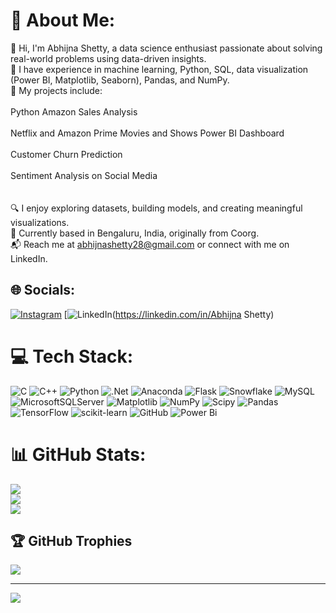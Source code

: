 # 💫 About Me:
👋 Hi, I'm Abhijna Shetty, a data science enthusiast passionate about solving real-world problems using data-driven insights.<br>🌱 I have experience in machine learning, Python, SQL, data visualization (Power BI, Matplotlib, Seaborn), Pandas, and NumPy.<br>💼 My projects include:<br><br>Python Amazon Sales Analysis<br><br>Netflix and Amazon Prime Movies and Shows Power BI Dashboard<br><br>Customer Churn Prediction<br><br>Sentiment Analysis on Social Media<br><br><br>🔍 I enjoy exploring datasets, building models, and creating meaningful visualizations.<br>📍 Currently based in Bengaluru, India, originally from Coorg.<br>📬 Reach me at abhijnashetty28@gmail.com or connect with me on LinkedIn.


## 🌐 Socials:
[![Instagram](https://img.shields.io/badge/Instagram-%23E4405F.svg?logo=Instagram&logoColor=white)](https://instagram.com/abhijna_shetty18) [![LinkedIn](https://www.linkedin.com/in/abhijna-shetty-b96217251/)(https://linkedin.com/in/Abhijna Shetty) 

# 💻 Tech Stack:
![C](https://img.shields.io/badge/c-%2300599C.svg?style=flat-square&logo=c&logoColor=white) ![C++](https://img.shields.io/badge/c++-%2300599C.svg?style=flat-square&logo=c%2B%2B&logoColor=white) ![Python](https://img.shields.io/badge/python-3670A0?style=flat-square&logo=python&logoColor=ffdd54) ![.Net](https://img.shields.io/badge/.NET-5C2D91?style=flat-square&logo=.net&logoColor=white) ![Anaconda](https://img.shields.io/badge/Anaconda-%2344A833.svg?style=flat-square&logo=anaconda&logoColor=white) ![Flask](https://img.shields.io/badge/flask-%23000.svg?style=flat-square&logo=flask&logoColor=white) ![Snowflake](https://img.shields.io/badge/snowflake-%2329B5E8.svg?style=flat-square&logo=snowflake&logoColor=white) ![MySQL](https://img.shields.io/badge/mysql-4479A1.svg?style=flat-square&logo=mysql&logoColor=white) ![MicrosoftSQLServer](https://img.shields.io/badge/Microsoft%20SQL%20Server-CC2927?style=flat-square&logo=microsoft%20sql%20server&logoColor=white) ![Matplotlib](https://img.shields.io/badge/Matplotlib-%23ffffff.svg?style=flat-square&logo=Matplotlib&logoColor=black) ![NumPy](https://img.shields.io/badge/numpy-%23013243.svg?style=flat-square&logo=numpy&logoColor=white) ![Scipy](https://img.shields.io/badge/SciPy-%230C55A5.svg?style=flat-square&logo=scipy&logoColor=%white) ![Pandas](https://img.shields.io/badge/pandas-%23150458.svg?style=flat-square&logo=pandas&logoColor=white) ![TensorFlow](https://img.shields.io/badge/TensorFlow-%23FF6F00.svg?style=flat-square&logo=TensorFlow&logoColor=white) ![scikit-learn](https://img.shields.io/badge/scikit--learn-%23F7931E.svg?style=flat-square&logo=scikit-learn&logoColor=white) ![GitHub](https://img.shields.io/badge/github-%23121011.svg?style=flat-square&logo=github&logoColor=white) ![Power Bi](https://img.shields.io/badge/power_bi-F2C811?style=flat-square&logo=powerbi&logoColor=black)
# 📊 GitHub Stats:
![](https://github-readme-stats.vercel.app/api?username=Abhijna-Shetty1&theme=transparent&hide_border=true&include_all_commits=false&count_private=false)<br/>
![](https://github-readme-streak-stats.herokuapp.com/?user=Abhijna-Shetty1&theme=transparent&hide_border=true)<br/>
![](https://github-readme-stats.vercel.app/api/top-langs/?username=Abhijna-Shetty1&theme=transparent&hide_border=true&include_all_commits=false&count_private=false&layout=compact)

## 🏆 GitHub Trophies
![](https://github-profile-trophy.vercel.app/?username=Abhijna-Shetty1&theme=shadow_blue&no-frame=true&no-bg=true&margin-w=4)

---
[![](https://visitcount.itsvg.in/api?id=Abhijna-Shetty1&icon=0&color=0)](https://visitcount.itsvg.in)

<!-- Proudly created with GPRM ( https://gprm.itsvg.in ) -->


